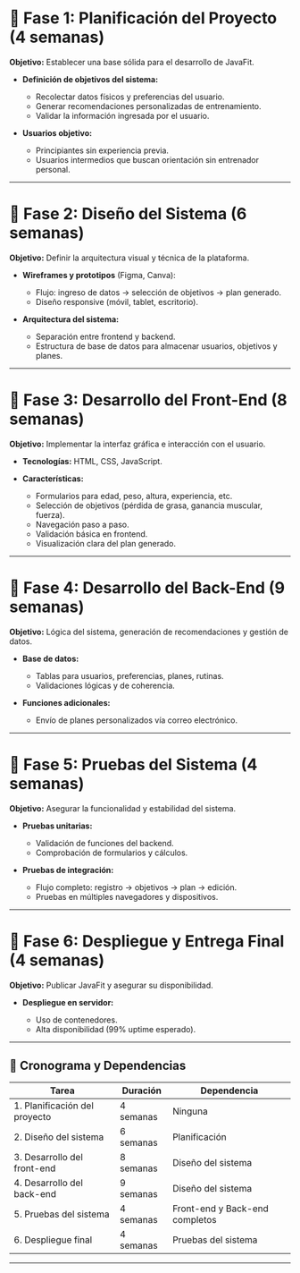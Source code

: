 # 🔹 Fase 1: Planificación del Proyecto (4 semanas)

**Objetivo:** Establecer una base sólida para el desarrollo de JavaFit.

* **Definición de objetivos del sistema:**

  * Recolectar datos físicos y preferencias del usuario.
  * Generar recomendaciones personalizadas de entrenamiento.
  * Validar la información ingresada por el usuario.
* **Usuarios objetivo:**

  * Principiantes sin experiencia previa.
  * Usuarios intermedios que buscan orientación sin entrenador personal.

---

# 🔹 Fase 2: Diseño del Sistema (6 semanas)

**Objetivo:** Definir la arquitectura visual y técnica de la plataforma.

* **Wireframes y prototipos** (Figma, Canva):

  * Flujo: ingreso de datos → selección de objetivos → plan generado.
  * Diseño responsive (móvil, tablet, escritorio).

* **Arquitectura del sistema:**

  * Separación entre frontend y backend.
  * Estructura de base de datos para almacenar usuarios, objetivos y planes.

---

# 🔹 Fase 3: Desarrollo del Front-End (8 semanas)

**Objetivo:** Implementar la interfaz gráfica e interacción con el usuario.

* **Tecnologías:** HTML, CSS, JavaScript.
* **Características:**

  * Formularios para edad, peso, altura, experiencia, etc.
  * Selección de objetivos (pérdida de grasa, ganancia muscular, fuerza).
  * Navegación paso a paso.
  * Validación básica en frontend.
  * Visualización clara del plan generado.

---

# 🔹 Fase 4: Desarrollo del Back-End (9 semanas)

**Objetivo:** Lógica del sistema, generación de recomendaciones y gestión de datos.

* **Base de datos:**

  * Tablas para usuarios, preferencias, planes, rutinas.
  * Validaciones lógicas y de coherencia.

* **Funciones adicionales:**

  * Envío de planes personalizados vía correo electrónico.

---

# 🔹 Fase 5: Pruebas del Sistema (4 semanas)

**Objetivo:** Asegurar la funcionalidad y estabilidad del sistema.

* **Pruebas unitarias:**

  * Validación de funciones del backend.
  * Comprobación de formularios y cálculos.

* **Pruebas de integración:**

  * Flujo completo: registro → objetivos → plan → edición.
  * Pruebas en múltiples navegadores y dispositivos.

---

# 🔹 Fase 6: Despliegue y Entrega Final (4 semanas)

**Objetivo:** Publicar JavaFit y asegurar su disponibilidad.

* **Despliegue en servidor:**

  * Uso de contenedores.
  * Alta disponibilidad (99% uptime esperado).

---

## 📅 Cronograma y Dependencias

| Tarea                         | Duración  | Dependencia                    |
| ----------------------------- | --------- | ------------------------------ |
| 1. Planificación del proyecto | 4 semanas | Ninguna                        |
| 2. Diseño del sistema         | 6 semanas | Planificación                  |
| 3. Desarrollo del front-end   | 8 semanas | Diseño del sistema             |
| 4. Desarrollo del back-end    | 9 semanas | Diseño del sistema             |
| 5. Pruebas del sistema        | 4 semanas | Front-end y Back-end completos |
| 6. Despliegue final           | 4 semanas | Pruebas del sistema            |

---